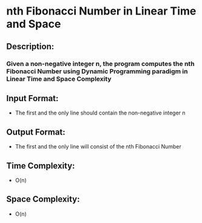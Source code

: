 # nth Fibonacci Number in Linear Time and Space
## Description:
### Given a non-negative integer n, the program computes the nth Fibonacci Number using Dynamic Programming paradigm in Linear Time and Space Complexity
## Input Format:
* The first and the only line should contain the non-negative integer n
## Output Format:
* The first and the only line will consist of the nth Fibonacci Number
## Time Complexity:
* O(n)
## Space Complexity:
* O(n)